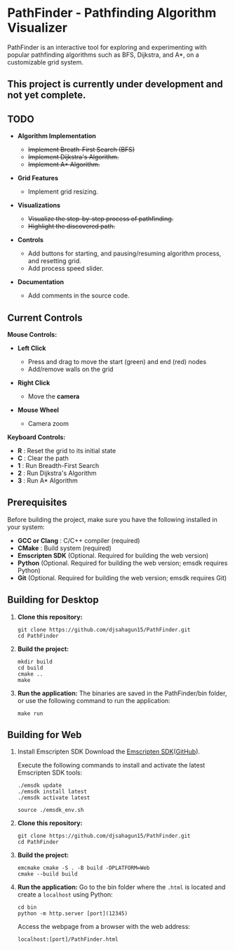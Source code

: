# **PathFinder - Pathfinding Algorithm Visualizer**
PathFinder is an interactive tool for exploring and experimenting with popular pathfinding algorithms such as BFS, Dijkstra, and A*, on a customizable grid system.

## **This project is currently under development and not yet complete.**

## **TODO**
- **Algorithm Implementation**
   - ~~Implement Breath-First Search (BFS)~~
   - ~~Implement Dijkstra's Algorithm.~~
   - ~~Implement A* Algorithm.~~
     
- **Grid Features**
   - Implement grid resizing.
 
- **Visualizations**
   - ~~Visualize the step-by-step process of pathfinding.~~
   - ~~Highlight the discovered path.~~
 
- **Controls**
   - Add buttons for starting, and pausing/resuming algorithm process, and resetting grid.
   - Add process speed slider.
 
- **Documentation**
   - Add comments in the source code.

## Current Controls
**Mouse Controls:**
- **Left Click**
   - Press and drag to move the start (green) and end (red) nodes
   - Add/remove walls on the grid

- **Right Click**
   - Move the **camera**

- **Mouse Wheel**
   - Camera zoom

**Keyboard Controls:**
- **R**     : Reset the grid to its initial state
- **C**     : Clear the path
- **1**     : Run Breadth-First Search
- **2**     : Run Dijkstra's Algorithm
- **3**     : Run A* Algorithm

## Prerequisites
   Before building the project, make sure you have the following installed in your system:
   - **GCC or Clang**   : C/C++ compiler (required)
   - **CMake**          : Build system (required)
   - **Emscripten SDK** (Optional. Required for building the web version)
   - **Python**         (Optional. Required for building the web version; emsdk requires Python)
   - **Git**            (Optional. Required for building the web version; emsdk requires Git)

## Building for Desktop
1. **Clone this repository:**
   ```
   git clone https://github.com/djsahagun15/PathFinder.git
   cd PathFinder
   ```
   
2. **Build the project:**
   ```
   mkdir build
   cd build
   cmake ..
   make
   ```
   
3. **Run the application:**
   The binaries are saved in the PathFinder/bin folder, or use the following command to run the application:
   ```
   make run
   ```

## Building for Web
1. Install Emscripten SDK
   Download the [Emscripten SDK](https://emscripten.org/docs/getting_started/downloads.html)([GitHub](https://github.com/emscripten-core/emsdk)).

   Execute the following commands to install and activate the latest Emscripten SDK tools:
   ```
   ./emsdk update
   ./emsdk install latest
   ./emsdk activate latest

   source ./emsdk_env.sh
   ```

2. **Clone this repository:**
   ```
   git clone https://github.com/djsahagun15/PathFinder.git
   cd PathFinder
   ```

3. **Build the project:**
   ```
   emcmake cmake -S . -B build -DPLATFORM=Web
   cmake --build build
   ```

4. **Run the application:**
   Go to the bin folder where the `.html` is located and create a `localhost` using Python:
   ```
   cd bin
   python -m http.server [port](12345)
   ```

   Access the webpage from a browser with the web address:
   ```
   localhost:[port]/PathFinder.html
   ```